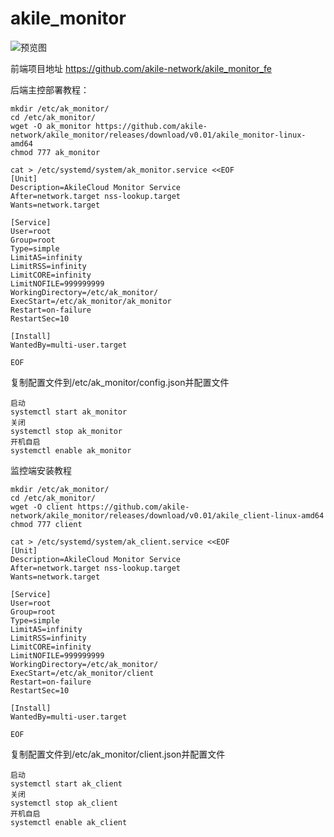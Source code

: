 # akile_monitor

![预览图](https://github.com/akile-network/akile_monitor/blob/main/akile_monitor.jpg?raw=true)

前端项目地址 https://github.com/akile-network/akile_monitor_fe


后端主控部署教程：
```
mkdir /etc/ak_monitor/
cd /etc/ak_monitor/
wget -O ak_monitor https://github.com/akile-network/akile_monitor/releases/download/v0.01/akile_monitor-linux-amd64
chmod 777 ak_monitor

cat > /etc/systemd/system/ak_monitor.service <<EOF
[Unit]
Description=AkileCloud Monitor Service
After=network.target nss-lookup.target
Wants=network.target

[Service]
User=root
Group=root
Type=simple
LimitAS=infinity
LimitRSS=infinity
LimitCORE=infinity
LimitNOFILE=999999999
WorkingDirectory=/etc/ak_monitor/
ExecStart=/etc/ak_monitor/ak_monitor
Restart=on-failure
RestartSec=10

[Install]
WantedBy=multi-user.target

EOF
```


复制配置文件到/etc/ak_monitor/config.json并配置文件

```
启动
systemctl start ak_monitor
关闭
systemctl stop ak_monitor
开机自启
systemctl enable ak_monitor
```


监控端安装教程
```
mkdir /etc/ak_monitor/
cd /etc/ak_monitor/
wget -O client https://github.com/akile-network/akile_monitor/releases/download/v0.01/akile_client-linux-amd64
chmod 777 client

cat > /etc/systemd/system/ak_client.service <<EOF
[Unit]
Description=AkileCloud Monitor Service
After=network.target nss-lookup.target
Wants=network.target

[Service]
User=root
Group=root
Type=simple
LimitAS=infinity
LimitRSS=infinity
LimitCORE=infinity
LimitNOFILE=999999999
WorkingDirectory=/etc/ak_monitor/
ExecStart=/etc/ak_monitor/client
Restart=on-failure
RestartSec=10

[Install]
WantedBy=multi-user.target

EOF
```
复制配置文件到/etc/ak_monitor/client.json并配置文件

```
启动
systemctl start ak_client
关闭
systemctl stop ak_client
开机自启
systemctl enable ak_client
```



